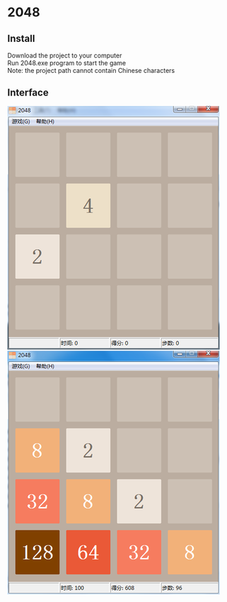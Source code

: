 # 2048

## Install
Download the project to your computer  
Run 2048.exe program to start the game  
Note: the project path cannot contain Chinese characters

## Interface
![](./start.jpg)
![](./start1.jpg)
